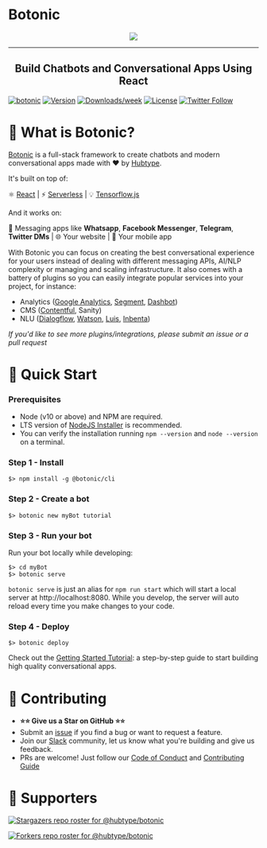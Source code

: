 # Botonic

<p align="center">
<img src="https://botonic-doc-static.netlify.com/images/banner.png"/>
</p>

<hr>

## <center>Build Chatbots and Conversational Apps Using React</center>

[![botonic](https://img.shields.io/badge/cli-botonic-brightgreen.svg)](https://botonic.io)
[![Version](https://img.shields.io/npm/v/@botonic/cli.svg)](https://npmjs.org/package/@botonic/cli)
[![Downloads/week](https://img.shields.io/npm/dw/@botonic/cli.svg)](https://npmjs.org/package/@botonic/cli)
[![License](https://img.shields.io/npm/l/@botonic/cli.svg)](https://github.com/hubtype/botonic/blob/master/package.json)
<a target="_blank" rel="noopener noreferrer" href="https://twitter.com/intent/follow?screen_name=botonic_"><img src="https://camo.githubusercontent.com/9e04e9647d574f9e2ad27f93d6eade8f5e9d6b9fed6c50ad6399742b7713ba1f/68747470733a2f2f696d672e736869656c64732e696f2f747769747465722f666f6c6c6f772f626f746f6e69635f3f7374796c653d736f6369616c" alt="Twitter Follow" data-canonical-src="https://img.shields.io/twitter/follow/botonic_?style=social" style="max-width:100%;"></a>


# 🐣 What is Botonic?

[Botonic](https://botonic.io) is a full-stack framework to create chatbots and modern conversational apps made with ❤️ by [Hubtype](https://www.hubtype.com/).

It's built on top of:

⚛️ [React](https://reactjs.org/) | 
⚡ [Serverless](https://www.serverless.com/) |
💡 [Tensorflow.js](https://www.tensorflow.org/js)

And it works on:

💬 Messaging apps like **Whatsapp**, **Facebook Messenger**, **Telegram**, **Twitter DMs** |
🌐 Your website |
📱 Your mobile app

With Botonic you can focus on creating the best conversational experience for your users instead of dealing with different messaging APIs, AI/NLP complexity or managing and scaling infrastructure.
It also comes with a battery of plugins so you can easily integrate popular services into your project, for instance:

- Analytics ([Google Analytics](https://github.com/hubtype/botonic/tree/master/packages/botonic-plugin-google-analytics), [Segment](https://github.com/hubtype/botonic/tree/master/packages/botonic-plugin-segment), [Dashbot](https://github.com/hubtype/botonic/tree/master/packages/botonic-plugin-dashbot))
- CMS ([Contentful](https://github.com/hubtype/botonic/tree/master/packages/botonic-plugin-contentful), Sanity)
- NLU ([Dialogflow](https://github.com/hubtype/botonic/tree/master/packages/botonic-plugin-dialogflow), [Watson](https://github.com/hubtype/botonic/tree/master/packages/botonic-plugin-watson), [Luis](https://github.com/hubtype/botonic/tree/master/packages/botonic-plugin-luis), [Inbenta](https://github.com/hubtype/botonic/tree/master/packages/botonic-plugin-inbenta))

_If you'd like to see more plugins/integrations, please submit an issue or a pull request_

# 🚀 Quick Start

### Prerequisites
- Node (v10 or above) and NPM are required. 
- LTS version of [NodeJS Installer](https://nodejs.org/) is recommended.
- You can verify the installation running `npm --version` and `node --version` on a terminal.

### Step 1 - Install

```
$> npm install -g @botonic/cli
```

### Step 2 - Create a bot

```
$> botonic new myBot tutorial
```

### Step 3 - Run your bot

Run your bot locally while developing:

```
$> cd myBot
$> botonic serve
```

`botonic serve` is just an alias for `npm run start` which will start a local server at http://localhost:8080. While you develop, the server will auto reload every time you make changes to your code.

### Step 4 - Deploy

```
$> botonic deploy
```

Check out the [Getting Started Tutorial](https://botonic.io/docs/getting-started): a step-by-step guide to start building high quality conversational apps.

# 🤝 Contributing

- **⭐⭐ Give us a Star on GitHub ⭐⭐**
- Submit an [issue](https://github.com/hubtype/botonic/issues) if you find a bug or want to request a feature.
- Join our [Slack](https://slack.botonic.io/) community, let us know what you're building and give us feedback.
- PRs are welcome! Just follow our [Code of Conduct](https://github.com/hubtype/botonic/blob/master/CODE_OF_CONDUCT.md) and [Contributing Guide](https://github.com/hubtype/botonic/blob/master/CONTRIBUTING.md)

# 👏 Supporters

[![Stargazers repo roster for @hubtype/botonic](https://reporoster.com/stars/hubtype/botonic)](https://github.com/hubtype/botonic/stargazers) 

[![Forkers repo roster for @hubtype/botonic](https://reporoster.com/forks/hubtype/botonic)](https://github.com/hubtype/botonic/network/members)

